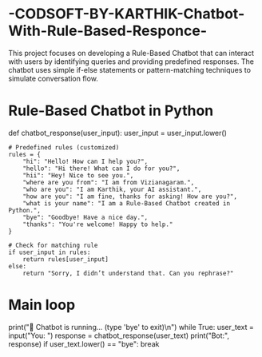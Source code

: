 # -CODSOFT-BY-KARTHIK-Chatbot-With-Rule-Based-Responce-
This project focuses on developing a Rule-Based Chatbot that can interact with users by identifying queries and providing predefined responses. The chatbot uses simple if-else statements or pattern-matching techniques to simulate conversation flow.
# Rule-Based Chatbot in Python

def chatbot_response(user_input):
    user_input = user_input.lower()

    # Predefined rules (customized)
    rules = {
        "hi": "Hello! How can I help you?",
        "hello": "Hi there! What can I do for you?",
        "hii": "Hey! Nice to see you.",
        "where are you from": "I am from Vizianagaram.",
        "who are you": "I am Karthik, your AI assistant.",
        "how are you": "I am fine, thanks for asking! How are you?",
        "what is your name": "I am a Rule-Based Chatbot created in Python.",
        "bye": "Goodbye! Have a nice day.",
        "thanks": "You're welcome! Happy to help."
    }

    # Check for matching rule
    if user_input in rules:
        return rules[user_input]
    else:
        return "Sorry, I didn’t understand that. Can you rephrase?"

# Main loop
print("🤖 Chatbot is running... (type 'bye' to exit)\n")
while True:
    user_text = input("You: ")
    response = chatbot_response(user_text)
    print("Bot:", response)
    if user_text.lower() == "bye":
        break

